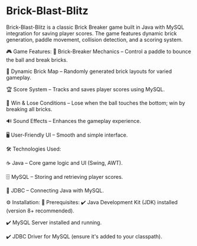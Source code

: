# Brick-Blast-Blitz


Brick-Blast-Blitz is a classic Brick Breaker game built in Java with MySQL integration for saving player scores. The game features dynamic brick generation, paddle movement, collision detection, and a scoring system.


🎮 Game Features:
🧱 Brick-Breaker Mechanics – Control a paddle to bounce the ball and break bricks. 

🔀 Dynamic Brick Map – Randomly generated brick layouts for varied gameplay.

🏆 Score System – Tracks and saves player scores using MySQL.

🎯 Win & Lose Conditions – Lose when the ball touches the bottom; win by breaking all bricks.

🔊 Sound Effects – Enhances the gameplay experience.

🖥️ User-Friendly UI – Smooth and simple interface.

🛠️ Technologies Used:

☕ Java – Core game logic and UI (Swing, AWT).

🗄️ MySQL – Storing and retrieving player scores.

🔗 JDBC – Connecting Java with MySQL.

⚙️ Installation:
📌 Prerequisites:
✔️ Java Development Kit (JDK) installed (version 8+ recommended).

✔️ MySQL Server installed and running.

✔️ JDBC Driver for MySQL (ensure it's added to your classpath).

